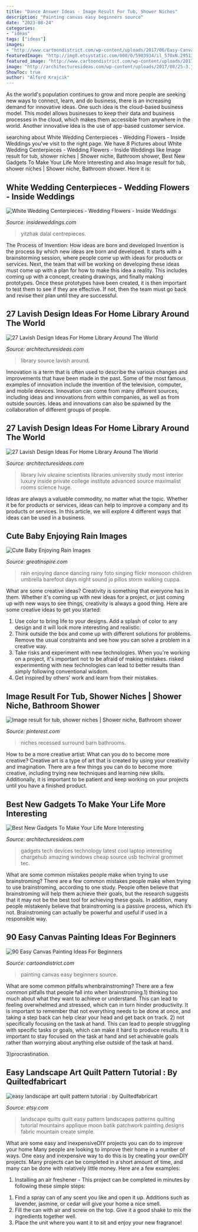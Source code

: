 ```yaml
---
title: "Dance Answer Ideas - Image Result For Tub, Shower Niches"
description: "Painting canvas easy beginners source"
date: "2023-08-24"
categories:
- "ideas"
tags: ["ideas"]
images:
- "http://www.cartoondistrict.com/wp-content/uploads/2017/06/Easy-Canvas-Painting-Ideas-For-Beginners3.jpg"
featuredImage: "http://img0.etsystatic.com/000/0/5903934/il_570xN.295133790.jpg"
featured_image: "http://www.cartoondistrict.com/wp-content/uploads/2017/06/Easy-Canvas-Painting-Ideas-For-Beginners3.jpg"
image: "http://architecturesideas.com/wp-content/uploads/2017/08/25-3.jpg"
ShowToc: true
author: "Alford Krajcik"
---
```



As the world's population continues to grow and more people are seeking new ways to connect, learn, and do business, there is an increasing demand for innovative ideas. One such idea is the cloud-based business model. This model allows businesses to keep their data and business processes in the cloud, which makes them accessible from anywhere in the world. Another innovative idea is the use of app-based customer service.

	

		
searching about White Wedding Centerpieces - Wedding Flowers - Inside Weddings you've visit to the right page. We have 8 Pictures about White Wedding Centerpieces - Wedding Flowers - Inside Weddings like Image result for tub, shower niches | Shower niche, Bathroom shower, Best New Gadgets To Make Your Life More Interesting and also Image result for tub, shower niches | Shower niche, Bathroom shower. Here it is:
		
    
## White Wedding Centerpieces - Wedding Flowers - Inside Weddings

<img loading=lazy src="https://d1zpvjny0s6omk.cloudfront.net/media/fileupload/2013/07/16/WhiteCenterpiece1.jpg" onerror="this.onerror=null;this.src='https://tse2.mm.bing.net/th?id=OIP.O1bRjeiAGe0AB_1HTh69pAHaJ7&amp;pid=15.1';" alt="White Wedding Centerpieces - Wedding Flowers - Inside Weddings">

_Source: insideweddings.com_

>yitzhak dalal centrepieces. 

	

The Process of Invention: How ideas are born and developed
Invention is the process by which new ideas are born and developed. It starts with a brainstorming session, where people come up with ideas for products or services. Next, the team that will be working on developing these ideas must come up with a plan for how to make this idea a reality. This includes coming up with a concept, creating drawings, and finally making prototypes. Once these prototypes have been created, it is then important to test them to see if they are effective. If not, then the team must go back and revise their plan until they are successful.

    
## 27 Lavish Design Ideas For Home Library Around The World

<img loading=lazy src="http://architecturesideas.com/wp-content/uploads/2017/08/10-9.jpg" onerror="this.onerror=null;this.src='https://tse2.mm.bing.net/th?id=OIP.pwRNeD1y3zscLmHyqQbnDQHaE8&amp;pid=15.1';" alt="27 Lavish Design Ideas For Home Library Around The World">

_Source: architecturesideas.com_

>library source lavish around. 

	

Innovation is a term that is often used to describe the various changes and improvements that have been made in the past. Some of the most famous examples of innovation include the invention of the television, computer, and mobile devices. Innovation can come from many different sources, including ideas and innovations from within companies, as well as from outside sources. Ideas and innovations can also be spawned by the collaboration of different groups of people.

    
## 27 Lavish Design Ideas For Home Library Around The World

<img loading=lazy src="http://architecturesideas.com/wp-content/uploads/2017/08/25-3.jpg" onerror="this.onerror=null;this.src='https://tse4.mm.bing.net/th?id=OIP.Kx4baymyYDJlmC9NObNzcwHaDo&amp;pid=15.1';" alt="27 Lavish Design Ideas For Home Library Around The World">

_Source: architecturesideas.com_

>library lviv ukraine scientists libraries university study most interior luxury inside private college institute advanced source maximalist rooms science huge. 

	

Ideas are always a valuable commodity, no matter what the topic. Whether it be for products or services, ideas can help to improve a company and its products or services. In this article, we will explore 4 different ways that ideas can be used in a business.

    
## Cute Baby Enjoying Rain Images

<img loading=lazy src="https://greatinspire.com/wp-content/uploads/2017/03/Cute-Baby-Enjoying-Rain-Images-5.jpg" onerror="this.onerror=null;this.src='https://tse3.mm.bing.net/th?id=OIP.rHP3E_3RI4g_15PpO98ztgHaHa&amp;pid=15.1';" alt="Cute Baby Enjoying Rain Images">

_Source: greatinspire.com_

>rain enjoying dance dancing rainy foto singing flickr monsoon children umbrella barefoot days night sound jo pillos storm walking cuppa. 

	

What are some creative ideas?
Creativity is something that everyone has in them. Whether it's coming up with new ideas for a project, or just coming up with new ways to see things, creativity is always a good thing. Here are some creative ideas to get you started: 
1) Use color to bring life to your designs. Add a splash of color to any design and it will look more interesting and realistic. 
2) Think outside the box and come up with different solutions for problems. Remove the usual constraints and see how you can solve a problem in a creative way. 
3) Take risks and experiment with new technologies. When you're working on a project, it's important not to be afraid of making mistakes. risked experimenting with new technologies can lead to better results than simply following conventional wisdom. 
4) Get inspired by others' work and learn from their mistakes.

    
## Image Result For Tub, Shower Niches | Shower Niche, Bathroom Shower

<img loading=lazy src="https://i.pinimg.com/736x/75/77/cf/7577cf0eece1271b1db21ecf7fb38999.jpg" onerror="this.onerror=null;this.src='https://tse3.mm.bing.net/th?id=OIP.02npl3AndqQzPRgrcO9W-QHaJ4&amp;pid=15.1';" alt="Image result for tub, shower niches | Shower niche, Bathroom shower">

_Source: pinterest.com_

>niches recessed surround barn bathrooms. 

	

How to be a more creative artist: What can you do to become more creative?
Creative art is a type of art that is created by using your creativity and imagination. There are a few things you can do to become more creative, including trying new techniques and learning new skills. Additionally, it is important to be patient and keep working on your projects until you have a finished product.

    
## Best New Gadgets To Make Your Life More Interesting

<img loading=lazy src="http://architecturesideas.com/wp-content/uploads/2018/01/Best-New-Gadgets-8.jpg" onerror="this.onerror=null;this.src='https://tse4.mm.bing.net/th?id=OIP.h-Vxl3mI-MtEtnA4OGWE7gHaFL&amp;pid=15.1';" alt="Best New Gadgets To Make Your Life More Interesting">

_Source: architecturesideas.com_

>gadgets tech devices technology latest cool laptop interesting chargehub amazing windows cheap source usb techviral grommet tec. 

	

What are some common mistakes people make when trying to use brainstroming?
There are a few common mistakes people make when trying to use brainstroming, according to one study. People often believe that brainstroming will help them achieve their goals, but the research suggests that it may not be the best tool for achieving these goals. In addition, many people mistakenly believe that brainstroming is a passive process, which it’s not. Brainstroming can actually be powerful and useful if used in a responsible way.

    
## 90 Easy Canvas Painting Ideas For Beginners

<img loading=lazy src="http://www.cartoondistrict.com/wp-content/uploads/2017/06/Easy-Canvas-Painting-Ideas-For-Beginners3.jpg" onerror="this.onerror=null;this.src='https://tse3.mm.bing.net/th?id=OIP.zNQRTCHEgPGaBeUu6EiEpQHaJ4&amp;pid=15.1';" alt="90 Easy Canvas Painting Ideas For Beginners">

_Source: cartoondistrict.com_

>painting canvas easy beginners source. 

	

What are some common pitfalls whenbrainstroming?
There are a few common pitfalls that people fall into when brainstroming.1) thinking too much about what they want to achieve or understand. This can lead to feeling overwhelmed and stressed, which can in turn hinder productivity. It is important to remember that not everything needs to be done at once, and taking a step back can help clear your head and get back on track.
2) not specifically focusing on the task at hand. This can lead to people struggling with specific tasks or goals, which can make it hard to produce results. It is important to stay focused on the task at hand and set achievable goals rather than worrying about anything else outside of the task at hand.

3)procrastination.

    
## Easy Landscape Art Quilt Pattern Tutorial : By Quiltedfabricart

<img loading=lazy src="http://img0.etsystatic.com/000/0/5903934/il_570xN.295133790.jpg" onerror="this.onerror=null;this.src='https://tse3.mm.bing.net/th?id=OIP.R5I75g3ZaN8WoRqq1CT5QgHaJ4&amp;pid=15.1';" alt="easy landscape art quilt pattern tutorial : by Quiltedfabricart">

_Source: etsy.com_

>landscape quilts quilt easy pattern landscapes patterns quilting tutorial mountains applique moon batik patchwork painting designs fabric mountain create simple. 

	

What are some easy and inexpensiveDIY projects you can do to improve your home
Many people are looking to improve their home in a number of ways. One easy and inexpensive way to do this is by creating your ownDIY projects. Many projects can be completed in a short amount of time, and many can be done with relatively little money. Here are a few examples: 
1. Installing an air freshener - This project can be completed in minutes by following these simple steps: 

1) Find a spray can of any scent you like and open it up. Additions such as lavender, jasmine, or cedar will give your home a nice smell. 
2) Fill the can with air and screw on the top. Give it a good shake to mix the ingredients together well. 
3) Place the unit where you want it to sit and enjoy your new fragrance!


